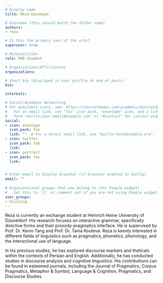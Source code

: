 ```yaml
---
# Display name
title: Reza Kazemian

# Username (this should match the folder name)
authors:
- reza

# Is this the primary user of the site?
superuser: true

# Role/position
role: PHD Student

# Organizations/Affiliations
organizations:

# Short bio (displayed in user profile at end of posts)
bio: 

interests:

# Social/Academic Networking
# For available icons, see: https://sourcethemes.com/academic/docs/widgets/#icons
#   For an email link, use "fas" icon pack, "envelope" icon, and a link in the
#   form "mailto:your-email@example.com" or "#contact" for contact widget.
social:
- icon: envelope
  icon_pack: fas
  link: ""  # For a direct email link, use "mailto:test@example.org".
- icon: twitter
  icon_pack: fab
  link: 
- icon: portrait
  icon_pack: fas
  link: 


# Enter email to display Gravatar (if Gravatar enabled in Config)
email: ""
  
# Organizational groups that you belong to (for People widget)
#   Set this to `[]` or comment out if you are not using People widget.  
user_groups:
- Visiting
---
```

Reza is currently an exchange student at Heinrich Heine University of
Düsseldorf. His research focuses on interactive grammar, specifically
directive forms and their prosody-pragmatics interface. He is
supervised by Prof. Dr. Kevin Tang and Prof. Dr. Tania Kouteva. Reza
is keenly interested in different fields of linguistics such as
pragmatics, phonetics, phonology, and the interactional use of
language. 

In his previous studies, he has explored discourse markers and
theticals within the contexts of Persian and English. Additionally, he
has conducted studies in discourse analysis and cognitive linguistics.
His contributions can be found in esteemed journals, including the
Journal of Pragmatics, Corpus Pragmatics, Metaphor & Symbol, Language
& Cognition, Pragmatics, and Discourse Studies.